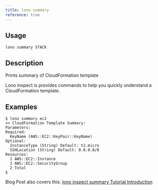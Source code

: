 ```yaml
---
title: lono summary
reference: true
---
```


## Usage

    lono summary STACK

## Description

Prints summary of CloudFormation template

Lono inspect is provides commands to help you quickly understand a CloudFormation template.

## Examples

    $ lono summary ec2
    => CloudFormation Template Summary:
    Parameters:
    Required:
      KeyName (AWS::EC2::KeyPair::KeyName)
    Optional:
      InstanceType (String) Default: t2.micro
      SSHLocation (String) Default: 0.0.0.0/0
    Resources:
      1 AWS::EC2::Instance
      1 AWS::EC2::SecurityGroup
      2 Total
    $

Blog Post also covers this: [lono inspect summary Tutorial Introduction](https://blog.boltops.com/2017/09/18/lono-inspect-summary-tutorial-introduction)



